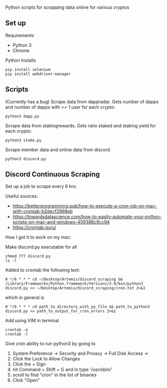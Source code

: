 Python scripts for scrapping data online for various cryptos

## Set up

Requirements
- Python 3
- Chrome

Python Installs
```
pip install selenium
pip install webdriver-manager
```

## Scripts

(Currently has a bug)
Scrape data from dappradar. Gets number of dapps and number of dapps with >= 1 user for each crypto:
```
python3 dapp.py
```

Scrape data from stakingrewards. Gets ratio staked and staking yield for each crypto:
```
python3 stake.py
```

Scrape member data and online data from discord
```
python3 discord.py
```

## Discord Continuous Scraping

Set up a job to scrape every 6 hrs:

Useful sources: 
- https://betterprogramming.pub/how-to-execute-a-cron-job-on-mac-with-crontab-b2decf2968eb
- https://towardsdatascience.com/how-to-easily-automate-your-python-scripts-on-mac-and-windows-459388c9cc94
- https://crontab.guru/

How I got it to work on my mac:

Make discord.py executable for all
```
chmod 777 discord.py
ls -l
```

Added to crontab the following text:
```
0 */6 * * * cd ~/Desktop/Artemis/discord_scraping && /Library/Frameworks/Python.framework/Versions/3.9/bin/python3 discord.py >> ~/Desktop/Artemis/discord_scraping/cron.txt 2>&1
```
which in general is 
```
0 */6 * * * cd path_to_directory_with_py_file && path_to_python3 discord.py >> path_to_output_for_cron_errors 2>&1
```
Add using VIM in terminal
```
crontab -e
crontab -l
```

Give cron ability to run python3 by going to 
1. System Preference -> Security and Privacy -> Full Disk Access -> 
2. Click the Lock to Allow Changes 
3. Click the + Sign 
4. hit Command + Shift + G and in type '/usr/sbin/' 
5. scroll to find "cron" in the list of binaries 
6. Click "Open"
